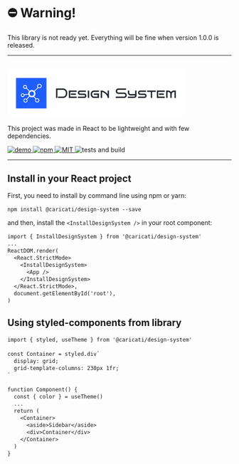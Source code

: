 # ⛔️ Warning!
This library is not ready yet. Everything will be fine when version 1.0.0 is released.

<hr />
<br />
<img src="./.storybook/logo.svg" alt="Caricati.io - Design System" width="400">

This project was made in React to be lightweight and with few dependencies.

<p>
  <a href="https://caricati-ds.netlify.app/">
    <img src="https://img.shields.io/badge/weiste-demo-205EFC" alt="demo">
  </a>
  <a href="https://www.npmjs.com/package/@caricati/design-system">
    <img src="https://img.shields.io/badge/package-npm-FA9703" alt="npm">
  </a>
  <a href="./LICENSE">
    <img src="https://img.shields.io/badge/license-MIT-292F3A" alt="MIT">
  </a>
  <img src="https://github.com/caricati-io/design-system/actions/workflows/main.yml/badge.svg" alt="tests and build">
</p>

<hr />

## Install in your React project
First, you need to install by command line using npm or yarn:

```
npm install @caricati/design-system --save
```

and then, install the `<InstallDesignSystem />` in your root component:

```
import { InstallDesignSystem } from '@caricati/design-system'
...
ReactDOM.render(
  <React.StrictMode>
    <InstallDesignSystem>
      <App />
    </InstallDesignSystem>
  </React.StrictMode>,
  document.getElementById('root'),
)
```



## Using styled-components from library

```
import { styled, useTheme } from '@caricati/design-system'

const Container = styled.div`
  display: grid;
  grid-template-columns: 230px 1fr;
`

function Component() {
  const { color } = useTheme()
  ...
  return (
    <Container>
      <aside>Sidebar</aside>
      <div>Container</div>
    </Container>
  )
}
```
